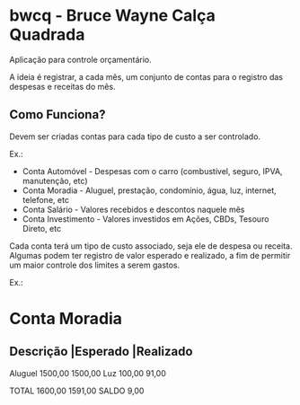 # bwcq - Bruce Wayne Calça Quadrada

Aplicação para controle orçamentário.

A ideia é registrar, a cada mês, um conjunto de contas para o registro das despesas e receitas do mês.


## Como Funciona?

Devem ser criadas contas para cada tipo de custo a ser controlado.

Ex.:

* Conta Automóvel - Despesas com o carro (combustível, seguro, IPVA, manutenção, etc)
* Conta Moradia - Aluguel, prestação, condomínio, água, luz, internet, telefone, etc
* Conta Salário - Valores recebidos e descontos naquele mês
* Conta Investimento - Valores investidos em Ações, CBDs, Tesouro Direto, etc

Cada conta terá um tipo de custo associado, seja ele de despesa ou receita. Algumas podem ter registro
de valor esperado e realizado, a fim de permitir um maior controle dos limites a serem gastos.

Ex.:

Conta Moradia
==============

Descrição       |Esperado       |Realizado
---------------------------------------------
Aluguel         1500,00         1500,00
Luz             100,00            91,00

TOTAL           1600,00         1591,00
SALDO                              9,00
